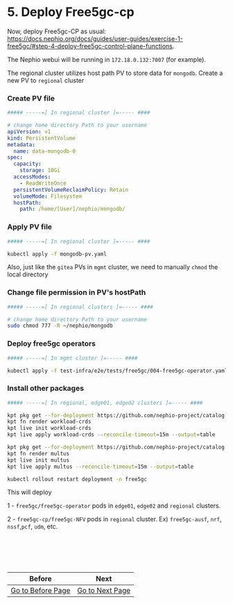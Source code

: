 # 5. Deploy Free5gc-cp
Now, deploy Free5gc-CP as usual: https://docs.nephio.org/docs/guides/user-guides/exercise-1-free5gc/#step-4-deploy-free5gc-control-plane-functions. 

The Nephio webui will be running in `172.18.0.132:7007` (for example). 

The regional cluster utilizes host path PV to store data for `mongodb`. Create a new PV to `regional` cluster

### Create PV file
```yaml
##### -----=[ In regional cluster ]=----- ####

# change home directory Path to your username
apiVersion: v1
kind: PersistentVolume
metadata:
  name: data-mongodb-0
spec:
  capacity:
    storage: 10Gi
  accessModes:
    - ReadWriteOnce
  persistentVolumeReclaimPolicy: Retain
  volumeMode: Filesystem
  hostPath:
    path: /home/[User]/nephio/mongodb/
```

### Apply PV file

```bash
##### -----=[ In regional cluster ]=----- ####

kubectl apply -f mongodb-pv.yaml
```

Also, just like the `gitea` PVs in `mgmt` cluster, we need to manually `chmod` the local directory

### Change file permission in PV's hostPath

```bash
##### -----=[ In regional clusters ]=----- ####

# change home directory Path to your username
sudo chmod 777 -R ~/nephio/mongodb
 ```

### Deploy free5gc operators

```bash
##### -----=[ In mgmt cluster ]=----- ####

kubectl apply -f test-infra/e2e/tests/free5gc/004-free5gc-operator.yaml
```

### Install other packages

```bash
##### -----=[ In regional, edge01, edge02 clusters ]=----- ####

kpt pkg get --for-deployment https://github.com/nephio-project/catalog.git/nephio/core/workload-crds@main
kpt fn render workload-crds
kpt live init workload-crds
kpt live apply workload-crds --reconcile-timeout=15m --output=table

kpt pkg get --for-deployment https://github.com/nephio-project/catalog.git/infra/capi/multus@main
kpt fn render multus
kpt live init multus
kpt live apply multus --reconcile-timeout=15m --output=table

kubectl rollout restart deployment -n free5gc
```

This will deploy

1 -  `free5gc/free5gc-operator` pods in `edge01`, `edge02` and `regional` clusters.

2 -  `free5gc-cp/free5gc-NFV` pods in `regional` cluster. Ex) `free5gc-ausf`, `nrf`, `nssf`,`pcf`, `udm`, etc.


<br></br>
---
|Before|Next|
|--|--|
|[ Go to Before Page](4_configure_network_topology.md) | [ Go to Next Page ](6_deploy_upf_amf_smf.md)|